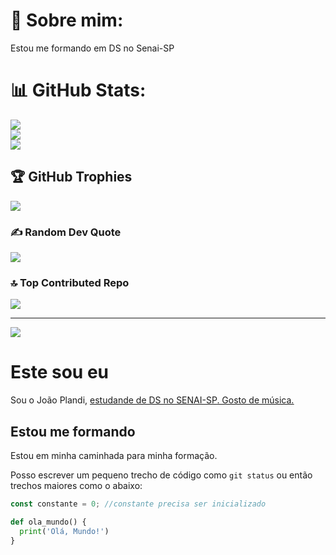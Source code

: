 # 💫 Sobre mim:
Estou me formando em DS no Senai-SP

# 📊 GitHub Stats:
![](https://github-readme-stats.vercel.app/api?username=JoaoVPalandi&theme=dark&hide_border=false&include_all_commits=false&count_private=false)<br/>
![](https://nirzak-streak-stats.vercel.app/?user=JoaoVPalandi&theme=dark&hide_border=false)<br/>
![](https://github-readme-stats.vercel.app/api/top-langs/?username=JoaoVPalandi&theme=dark&hide_border=false&include_all_commits=false&count_private=false&layout=compact)

## 🏆 GitHub Trophies
![](https://github-profile-trophy.vercel.app/?username=JoaoVPalandi&theme=radical&no-frame=false&no-bg=true&margin-w=4)

### ✍️ Random Dev Quote
![](https://quotes-github-readme.vercel.app/api?type=horizontal&theme=radical)

### 🔝 Top Contributed Repo
![](https://github-contributor-stats.vercel.app/api?username=JoaoVPalandi&limit=5&theme=dark&combine_all_yearly_contributions=true)

---
[![](https://visitcount.itsvg.in/api?id=JoaoVPalandi&icon=0&color=0)](https://visitcount.itsvg.in)

<!-- Proudly created with GPRM ( https://gprm.itsvg.in ) -->

# Este sou eu 

Sou o João Plandi, <ins>estudande de DS no SENAI-SP<ins>. Gosto de música.

## Estou me formando 

Estou em minha caminhada para minha formação.

Posso escrever um pequeno trecho de código como `git status` ou então trechos maiores como o abaixo:

```javascript
const constante = 0; //constante precisa ser inicializado
```

```python
def ola_mundo() {
  print('Olá, Mundo!')
}
```


